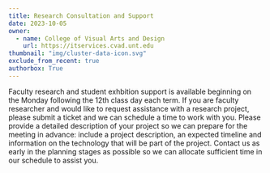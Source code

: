 ```yaml
---
title: Research Consultation and Support
date: 2023-10-05
owner:
  - name: College of Visual Arts and Design
    url: https://itservices.cvad.unt.edu
thumbnail: "img/cluster-data-icon.svg"
exclude_from_recent: true
authorbox: True
---
```

Faculty research and student exhbition support is available beginning on the Monday following the 12th class day each term. If you are faculty researcher and would like to request assistance with a research project, please submit a ticket and we can schedule a time to work with you. Please provide a detailed description of your project so we can prepare for the meeting in advance: include a project description, an expected timeline and information on the technology that will be part of the project. Contact us as early in the planning stages as possible so we can allocate sufficient time in our schedule to assist you.
<!--more-->